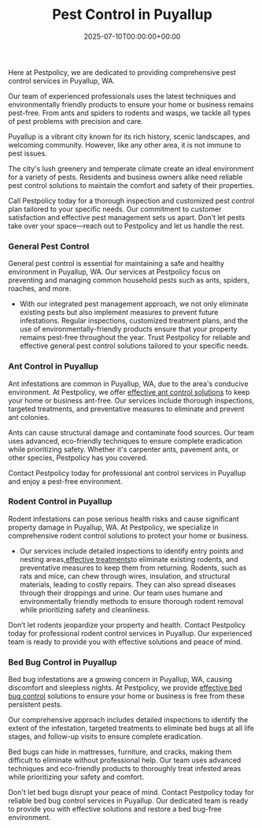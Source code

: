﻿---
date: '2025-07-10T00:00:00+00:00'
lastmod: '2025-07-10T00:00:00+03:00'
layout: page
title: Pest Control in Puyallup
permalink: /pest-control-in-puyallup/
---

Here at Pestpolicy, we are dedicated to providing comprehensive pest control services in Puyallup, WA.

Our team of experienced professionals uses the latest techniques and environmentally friendly products to ensure your home or business remains pest-free. From ants and spiders to rodents and wasps, we tackle all types of pest problems with precision and care.

Puyallup is a vibrant city known for its rich history, scenic landscapes, and welcoming community. However, like any other area, it is not immune to pest issues.

The city's lush greenery and temperate climate create an ideal environment for a variety of pests. Residents and business owners alike need reliable pest control solutions to maintain the comfort and safety of their properties.

Call Pestpolicy today for a thorough inspection and customized pest control plan tailored to your specific needs. Our commitment to customer satisfaction and effective pest management sets us apart. Don’t let pests take over your space—reach out to Pestpolicy and let us handle the rest.
### General Pest Control
General pest control is essential for maintaining a safe and healthy environment in Puyallup, WA. Our services at Pestpolicy focus on preventing and managing common household pests such as ants, spiders, roaches, and more.
- With our integrated pest management approach, we not only eliminate existing pests but also implement measures to prevent future infestations.
Regular inspections, customized treatment plans, and the use of environmentally-friendly products ensure that your property remains pest-free throughout the year. Trust Pestpolicy for reliable and effective general pest control solutions tailored to your specific needs.
### Ant Control in Puyallup
Ant infestations are common in Puyallup, WA, due to the area's conducive environment. At Pestpolicy, we offer
[effective ant control solutions](https://pestpolicy.com/ant-control-in-puyallup/)
to keep your home or business ant-free. Our services include thorough inspections, targeted treatments, and preventative measures to eliminate and prevent ant colonies.

Ants can cause structural damage and contaminate food sources. Our team uses advanced, eco-friendly techniques to ensure complete eradication while prioritizing safety. Whether it's carpenter ants, pavement ants, or other species, Pestpolicy has you covered.

Contact Pestpolicy today for professional ant control services in Puyallup and enjoy a pest-free environment.
### Rodent Control in Puyallup
Rodent infestations can pose serious health risks and cause significant property damage in Puyallup, WA. At Pestpolicy, we specialize in comprehensive rodent control solutions to protect your home or business.
- Our services include detailed inspections to identify entry points and nesting areas,[effective treatments](https://pestpolicy.com/rodent-control-in-puyallup/)to eliminate existing rodents, and preventative measures to keep them from returning.
Rodents, such as rats and mice, can chew through wires, insulation, and structural materials, leading to costly repairs. They can also spread diseases through their droppings and urine. Our team uses humane and environmentally friendly methods to ensure thorough rodent removal while prioritizing safety and cleanliness.

Don’t let rodents jeopardize your property and health. Contact Pestpolicy today for professional rodent control services in Puyallup. Our experienced team is ready to provide you with effective solutions and peace of mind.
### Bed Bug Control in Puyallup
Bed bug infestations are a growing concern in Puyallup, WA, causing discomfort and sleepless nights. At Pestpolicy, we provide
[effective bed bug control](https://pestpolicy.com/bed-bug-control-in-puyallup/)
solutions to ensure your home or business is free from these persistent pests.

Our comprehensive approach includes detailed inspections to identify the extent of the infestation, targeted treatments to eliminate bed bugs at all life stages, and follow-up visits to ensure complete eradication.

Bed bugs can hide in mattresses, furniture, and cracks, making them difficult to eliminate without professional help. Our team uses advanced techniques and eco-friendly products to thoroughly treat infested areas while prioritizing your safety and comfort.

Don't let bed bugs disrupt your peace of mind. Contact Pestpolicy today for reliable bed bug control services in Puyallup. Our dedicated team is ready to provide you with effective solutions and restore a bed bug-free environment.









